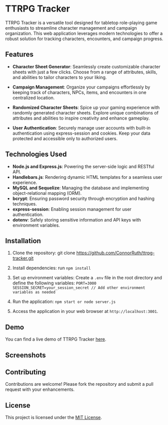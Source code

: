 # TTRPG Tracker

TTRPG Tracker is a versatile tool designed for tabletop role-playing game enthusiasts to streamline character management and campaign organization. This web application leverages modern technologies to offer a robust solution for tracking characters, encounters, and campaign progress.

## Features

- **Character Sheet Generator**: Seamlessly create customizable character sheets with just a few clicks. Choose from a range of attributes, skills, and abilities to tailor characters to your liking.

- **Campaign Management**: Organize your campaigns effortlessly by keeping track of characters, NPCs, items, and encounters in one centralized location. 

- **Randomized Character Sheets**: Spice up your gaming experience with randomly generated character sheets. Explore unique combinations of attributes and abilities to inspire creativity and enhance gameplay.

- **User Authentication**: Securely manage user accounts with built-in authentication using express-session and cookies. Keep your data protected and accessible only to authorized users.

## Technologies Used

- **Node.js and Express.js**: Powering the server-side logic and RESTful API.
- **Handlebars.js**: Rendering dynamic HTML templates for a seamless user experience.
- **MySQL and Sequelize**: Managing the database and implementing object-relational mapping (ORM).
- **bcrypt**: Ensuring password security through encryption and hashing techniques.
- **express-session**: Enabling session management for user authentication.
- **dotenv**: Safely storing sensitive information and API keys with environment variables.

## Installation

1. Clone the repository: git clone https://github.com/ConnorRuth/ttrpg-tracker.git
2. Install dependencies: run `npm install`
3. Set up environment variables:
Create a `.env` file in the root directory and define the following variables:
`PORT=3000
SESSION_SECRET=your_session_secret
// Add other environment variables as needed`

4. Run the application: `npm start or node server.js`

5. Access the application in your web browser at `http://localhost:3001`.

## Demo

You can find a live demo of TTRPG Tracker [here](#).

## Screenshots



## Contributing

Contributions are welcome! Please fork the repository and submit a pull request with your enhancements.

## License

This project is licensed under the [MIT License](LICENSE).
